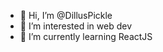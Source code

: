 - 👋 Hi, I’m @DillusPickle
- 👀 I’m interested in web dev
- 🌱 I’m currently learning ReactJS

<!---
DillusPickle/DillusPickle is a ✨ special ✨ repository because its `README.md` (this file) appears on your GitHub profile.
You can click the Preview link to take a look at your changes.
--->
